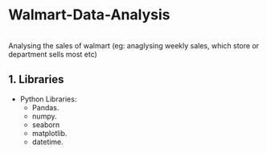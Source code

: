 # Walmart-Data-Analysis
</br> Analysing the sales of  walmart  (eg: anaglysing weekly sales, which store or department sells most etc)</br>


## 1. Libraries <a name="libraries"></a>
- Python Libraries:
    - Pandas.
    - numpy.
    - seaborn
    - matplotlib.
    - datetime.
